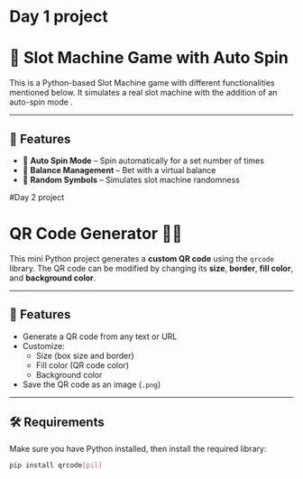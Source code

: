 



# Day 1 project
# 🎰 Slot Machine Game with Auto Spin 

This is a Python-based Slot Machine game with different functionalities mentioned below. It simulates a real slot machine with the addition of an auto-spin mode .

---

## 🚀 Features

- 🔁 **Auto Spin Mode** – Spin automatically for a set number of times
- 💸 **Balance Management** – Bet with a virtual balance
- 🎲 **Random Symbols** – Simulates slot machine randomness


#Day 2 project 

# QR Code Generator 🧾📲

This mini Python project generates a **custom QR code** using the `qrcode` library. The QR code can be modified by changing its **size**, **border**, **fill color**, and **background color**.

---

## 📌 Features

- Generate a QR code from any text or URL
- Customize:
  - Size (box size and border)
  - Fill color (QR code color)
  - Background color
- Save the QR code as an image (`.png`)

---

## 🛠️ Requirements

Make sure you have Python installed, then install the required library:

```bash
pip install qrcode[pil]
